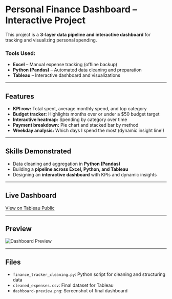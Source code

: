 # Personal Finance Dashboard – Interactive Project

This project is a **3-layer data pipeline and interactive dashboard** for tracking and visualizing personal spending.

### Tools Used:
- **Excel** – Manual expense tracking (offline backup)
- **Python (Pandas)** – Automated data cleaning and preparation
- **Tableau** – Interactive dashboard and visualizations

---

## Features
- **KPI row:** Total spent, average monthly spend, and top category
- **Budget tracker:** Highlights months over or under a $50 budget target
- **Interactive heatmap:** Spending by category over time
- **Payment breakdown:** Pie chart and stacked bar by method
- **Weekday analysis:** Which days I spend the most (dynamic insight line!)

---

## Skills Demonstrated
- Data cleaning and aggregation in **Python (Pandas)**
- Building a **pipeline across Excel, Python, and Tableau**
- Designing an **interactive dashboard** with KPIs and dynamic insights

---

## Live Dashboard
[View on Tableau Public](https://public.tableau.com/app/profile/anvi.patibanda/viz/PersonalFinanceTrackerInteractiveDashboardExcelPythonTableau/WhereMyMoneyGoesAPersonalDashboardbyAnviPatibanda)

---

## Preview
![Dashboard Preview](<img width="1267" height="846" alt="Screenshot 2025-07-25 165317" src="https://github.com/user-attachments/assets/50445d87-35d0-4682-870a-1ba219cfa0db" />
)

---

## Files
- `finance_tracker_cleaning.py`: Python script for cleaning and structuring data
- `cleaned_expenses.csv`: Final dataset for Tableau
- `dashboard-preview.png`: Screenshot of final dashboard

